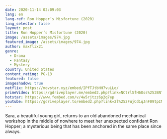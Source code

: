 ```yaml
---
date: 2020-11-14 02:09:03
lang: en
lang-ref: Ron Hopper’s Misfortune (2020)
lang_selector: false
layout: post
title: Ron Hopper’s Misfortune (2020)
image: /assets/images/974.jpg
featured_image: /assets/images/974.jpg
author: maxflix21
genre:
  - Drama
  - Fantasy
  - Mystery
country: United States
content_rating: PG-13
featured: false
imageshadow: true
netflix: https://movstar.xyz/embed/IPfTJtbHH7vuLLo/
primeVideo: https://gdriveplayer.me/embed2.php?link=NCtrlSfH6Oss%252BNTU0Ty2GQjq8AEU9wvz0ej0rn2P4DZsAOuSq0vvrO8RoU1qECjx3Q%252B8IVmOM4On5p3LPibU8K6IREV481MCbqRtJ6zCxAuH5E9pReIy8GCdWEI%252FMIgkI5Y7zZ2BiIwqMigyb2ntJBhljc36PKSPtkz7ai8CaQFYT26S1g12pBAvEvGEFoF80%253D
hotstar: https://www.fembed.com/v/4w5rjtzz6p2q7ep
youtube: https://gdriveplayer.to/embed2.php?link=2l%252FujCd1qJnF09tpIMMA5AKY4jbyx30waJAWfjuKieUwu6AC8DDgq0%252Fi1FrIrZFLLDv1scCnrPBrQCu9Tz1fLwQykcpPjMPXBrM2UJXHpJfDw6QuC8dFqpEzjoTA%252FNxIRJ6VsSJlVEfxhKGUCxDbtbizuFJDj8DL67K2TEQR3JZUjzXhaFVsiFQaRfGeVZ5B3SfQTrUMapcja4IdSMrvacrCk79BQ1TeK%252Bw9IH8iuMhLl9vTOkUvU82mLHn%252BfiTyqvVTwGgEPflW8DwkPo5zdwMAESaTC7xu6pKYwmTFA5vw%253D%253D
---
```

Sara, a beautiful young girl, returns to an old abandoned mechanical workshop in the middle of nowhere to meet her unexpected confidant Ron Hopper; a mysterious being that has been anchored in the same place since always.